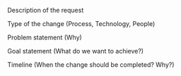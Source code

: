 Description of the request
<insert>

Type of the change (Process, Technology, People)
<insert>

Problem statement (Why)
<insert>

Goal statement (What do we want to achieve?)
<insert>

Timeline (When the change should be completed? Why?)
<insert>
